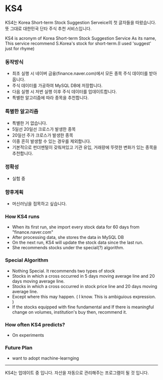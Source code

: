 # KS4

KS4는 Korea Short-term Stock Suggestion Serveice의 첫 글자들을 따왔습니다.
뜻 그대로 대한민국 단타 주식 추천 서비스입니다.
    
KS4 is acronym of Korea Short-term Stock Suggestion Service
As its name, This service recommend S.Korea's stock for short-term.(I used 'suggest' just for rhyme)
    
### 동작방식
  - 최초 실행 시 네이버 금융(finance.naver.com)에서 모든 종목 주식 데이터를 받아옵니다.
  - 주식 데이터를 가공하여 MySQL DB에 저장합니다.
  - 다음 실행 시 저번 실행 이후 주식 데이터를 업데이트합니다.
  - 특별한 알고리즘에 따라 종목을 추천합니다.

### 특별한 알고리즘
  - 특별한 거 없습니다.
  - 5일선 20일선 크로스가 발생한 종목
  - 20일선 주가 크로스가 발생한 종목
  - 이중 흔히 발생할 수 있는 경우를 제외합니다.
  - 기본적으로 펀더멘털이 갖춰져있고 기관 유입, 거래량에 뚜렷한 변화가 있는 종목을 추천합니다.

### 정확성
  - 실험 중

### 향후계획
  - 머신러닝을 접목하고 싶습니다.
     
     
     
### How KS4 runs
   - When its first run, she import every stock data for 60 days from "finance.naver.com"
   - After processing data, she stores the data in MySQL DB
   - On the next run, KS4 will update the stock data since the last run.
   - She recommends stocks under the special(?) algorithm.

### Special Algorithm
   - Nothing Special. It recommends two types of stock
   - Stocks in which a cross occurred in 5 days moving average line and 20 days moving average line.
   - Stocks in which a cross occurred in stock price line and 20 days moving average line.
   - Except where this may happen. ( I know. This is ambiguious expression. )
   - If the stocks equipped with fine fundamental and If there is meaningful change on volumes, institution's buy then, recommend it.

### How often KS4 predicts?
   - On experiments
  
### Future Plan
   - want to adopt machine-learnging
   
   
------
KS4는 업데이트 중 입니다.
자산을 자동으로 관리해주는 프로그램이 될 것 입니다.
